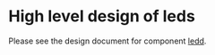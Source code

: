 High level design of leds
=========================

Please see the design document for component [ledd](http://www.openswitch.net/docs/OPS_TODO-need-real-link).


